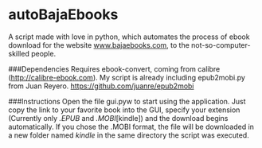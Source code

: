 # autoBajaEbooks
A script made with love in python, which automates the process of ebook download for the website www.bajaebooks.com, to the not-so-computer-skilled people.

###Dependencies
Requires ebook-convert, coming from calibre (http://calibre-ebook.com).
My script is already including epub2mobi.py from Juan Reyero. https://github.com/juanre/epub2mobi

###Instructions
Open the file gui.pyw to start using the application.
Just copy the link to your favorite book into the GUI, specify your extension (Currently only *.EPUB* and *.MOBI*[kindle]) and the download begins automatically. If you chose the .MOBI format, the file will be downloaded in a new folder named *kindle* in the same directory the script was executed.